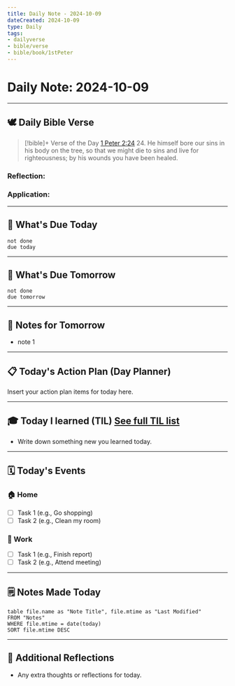 ```yaml
---
title: Daily Note - 2024-10-09
dateCreated: 2024-10-09
type: Daily
tags: 
- dailyverse 
- bible/verse
- bible/book/1stPeter
---
```


# Daily Note: 2024-10-09
---
## 🕊️ Daily Bible Verse

> [!bible]+ Verse of the Day [1 Peter 2:24](https://beta.ourmanna.com/api/v1/get?format=json&order=daily)
> 24. He himself bore our sins in his body on the tree, so that we might die to sins and live for righteousness; by his wounds you have been healed.

### Reflection:

### Application:


---
## 📆 What's Due Today
```tasks
not done
due today
```

---
## 📆 What's Due Tomorrow
```tasks
not done
due tomorrow
```

---

## 📝 Notes for Tomorrow
- note 1
---

## 📋 Today's Action Plan (Day Planner)
Insert your action plan items for today here.

---

## 🎓 Today I learned (TIL) [See full TIL list](TIL.md)
- Write down something new you learned today.

---

## 🗓️ Today's Events

### 🏠 Home
- [ ] Task 1 (e.g., Go shopping)
- [ ] Task 2 (e.g., Clean my room)

### 🏢 Work
- [ ] Task 1 (e.g., Finish report)
- [ ] Task 2 (e.g., Attend meeting)

---

## 🗒️ Notes Made Today
```dataview
table file.name as "Note Title", file.mtime as "Last Modified"
FROM "Notes"
WHERE file.mtime = date(today)
SORT file.mtime DESC
```

---

## 💭 Additional Reflections
- Any extra thoughts or reflections for today.
